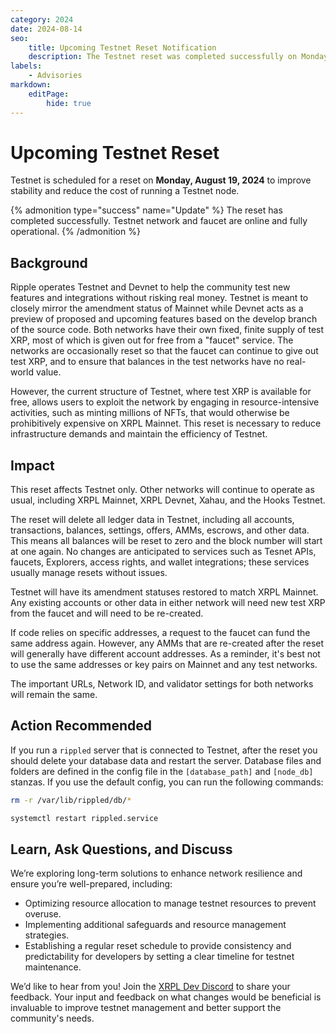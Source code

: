 ```yaml
---
category: 2024
date: 2024-08-14
seo:
    title: Upcoming Testnet Reset Notification
    description: The Testnet reset was completed successfully on Monday, August 19, 2024 to improve stability and reduce the cost of running a Testnet node. Learn more.
labels:
    - Advisories
markdown:
    editPage:
        hide: true
---
```

# Upcoming Testnet Reset

Testnet is scheduled for a reset on **Monday, August 19, 2024** to improve stability and reduce the cost of running a Testnet node. 

{% admonition type="success" name="Update" %}
The reset has completed successfully. Testnet network and faucet are online and fully operational.
{% /admonition %}

## Background

Ripple operates Testnet and Devnet to help the community test new features and integrations without risking real money. Testnet is meant to closely mirror the amendment status of Mainnet while Devnet acts as a preview of proposed and upcoming features based on the develop branch of the source code. Both networks have their own fixed, finite supply of test XRP, most of which is given out for free from a "faucet" service. The networks are occasionally reset so that the faucet can continue to give out test XRP, and to ensure that balances in the test networks have no real-world value.

However, the current structure of Testnet, where test XRP is available for free, allows users to exploit the network by engaging in resource-intensive activities, such as minting millions of NFTs, that would otherwise be prohibitively expensive on XRPL Mainnet. This reset is necessary to reduce infrastructure demands and maintain the efficiency of Testnet. 

## Impact

This reset affects Testnet only. Other networks will continue to operate as usual, including XRPL Mainnet, XRPL Devnet, Xahau, and the Hooks Testnet.

The reset will delete all ledger data in Testnet, including all accounts, transactions, balances, settings, offers, AMMs, escrows, and other data. This means all balances will be reset to zero and the block number will start at one again. No changes are anticipated to services such as Tesnet APIs, faucets, Explorers, access rights, and wallet integrations; these services usually manage resets without issues.

Testnet will have its amendment statuses restored to match XRPL Mainnet. Any existing accounts or other data in either network will need new test XRP from the faucet and will need to be re-created. 

If code relies on specific addresses, a request  to the faucet can fund the same address again. However, any AMMs that are re-created after the reset will generally have different account addresses. As a reminder, it's best not to use the same addresses or key pairs on Mainnet and any test networks.

The important URLs, Network ID, and validator settings for both networks will remain the same.

## Action Recommended

If you run a `rippled` server that is connected to Testnet, after the reset you should delete your database data and restart the server. Database files and folders are defined in the config file in the `[database_path]` and `[node_db]` stanzas. If you use the default config, you can run the following commands:

```sh
rm -r /var/lib/rippled/db/*

systemctl restart rippled.service
```

## Learn, Ask Questions, and Discuss

We’re exploring long-term solutions to enhance network resilience and ensure you’re well-prepared, including:

* Optimizing resource allocation to manage testnet resources to prevent overuse.
* Implementing additional safeguards and resource management strategies.
* Establishing a regular reset schedule to provide consistency and predictability for developers by setting a clear timeline for testnet maintenance.

We’d like to hear from you!  Join the [XRPL Dev Discord](https://discord.gg/sfX3ERAMjH) to share your feedback. Your input and feedback on what changes would be beneficial is invaluable to improve testnet management and better support the community's needs.
